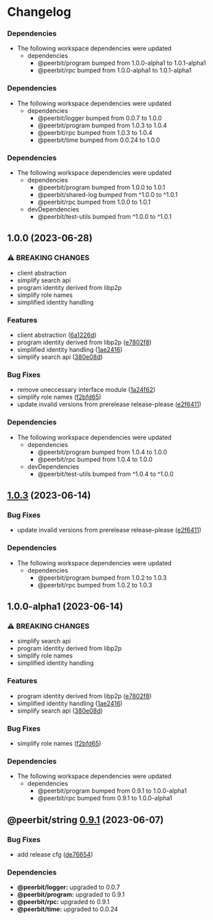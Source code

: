 # Changelog

### Dependencies

* The following workspace dependencies were updated
  * dependencies
    * @peerbit/program bumped from 1.0.0-alpha1 to 1.0.1-alpha1
    * @peerbit/rpc bumped from 1.0.0-alpha1 to 1.0.1-alpha1

### Dependencies

* The following workspace dependencies were updated
  * dependencies
    * @peerbit/logger bumped from 0.0.7 to 1.0.0
    * @peerbit/program bumped from 1.0.3 to 1.0.4
    * @peerbit/rpc bumped from 1.0.3 to 1.0.4
    * @peerbit/time bumped from 0.0.24 to 1.0.0

### Dependencies

* The following workspace dependencies were updated
  * dependencies
    * @peerbit/program bumped from 1.0.0 to 1.0.1
    * @peerbit/shared-log bumped from ^1.0.0 to ^1.0.1
    * @peerbit/rpc bumped from 1.0.0 to 1.0.1
  * devDependencies
    * @peerbit/test-utils bumped from ^1.0.0 to ^1.0.1

## 1.0.0 (2023-06-28)


### ⚠ BREAKING CHANGES

* client abstraction
* simplify search api
* program identity derived from libp2p
* simplify role names
* simplified identity handling

### Features

* client abstraction ([6a1226d](https://github.com/dao-xyz/peerbit/commit/6a1226d4f8fc6deb167bff86cf7bdd6227c01a6b))
* program identity derived from libp2p ([e7802f8](https://github.com/dao-xyz/peerbit/commit/e7802f816eb3e06c14cc57b193d2bde2b5005cef))
* simplified identity handling ([1ae2416](https://github.com/dao-xyz/peerbit/commit/1ae24168a5c8629b8f9d1c57eceed6abd4a15020))
* simplify search api ([380e08d](https://github.com/dao-xyz/peerbit/commit/380e08da9285ec4aae51bc757ce3167dc9ffa949))


### Bug Fixes

* remove uneccessary interface module ([1a24f62](https://github.com/dao-xyz/peerbit/commit/1a24f62f77fe6777628512fbb719bd78ad9080af))
* simplify role names ([f2bfd65](https://github.com/dao-xyz/peerbit/commit/f2bfd65422d0d7066cbc34693bfeafecb508004d))
* update invalid versions from prerelease release-please ([e2f6411](https://github.com/dao-xyz/peerbit/commit/e2f6411d46edf6d36723ca1ea81d1e55a09d3cd4))


### Dependencies

* The following workspace dependencies were updated
  * dependencies
    * @peerbit/program bumped from 1.0.4 to 1.0.0
    * @peerbit/rpc bumped from 1.0.4 to 1.0.0
  * devDependencies
    * @peerbit/test-utils bumped from ^1.0.4 to ^1.0.0

## [1.0.3](https://github.com/dao-xyz/peerbit/compare/@peerbit/string-v1.0.1-alpha1...@peerbit/string-v1.0.3) (2023-06-14)


### Bug Fixes

* update invalid versions from prerelease release-please ([e2f6411](https://github.com/dao-xyz/peerbit/commit/e2f6411d46edf6d36723ca1ea81d1e55a09d3cd4))


### Dependencies

* The following workspace dependencies were updated
  * dependencies
    * @peerbit/program bumped from 1.0.2 to 1.0.3
    * @peerbit/rpc bumped from 1.0.2 to 1.0.3

## 1.0.0-alpha1 (2023-06-14)


### ⚠ BREAKING CHANGES

* simplify search api
* program identity derived from libp2p
* simplify role names
* simplified identity handling

### Features

* program identity derived from libp2p ([e7802f8](https://github.com/dao-xyz/peerbit/commit/e7802f816eb3e06c14cc57b193d2bde2b5005cef))
* simplified identity handling ([1ae2416](https://github.com/dao-xyz/peerbit/commit/1ae24168a5c8629b8f9d1c57eceed6abd4a15020))
* simplify search api ([380e08d](https://github.com/dao-xyz/peerbit/commit/380e08da9285ec4aae51bc757ce3167dc9ffa949))


### Bug Fixes

* simplify role names ([f2bfd65](https://github.com/dao-xyz/peerbit/commit/f2bfd65422d0d7066cbc34693bfeafecb508004d))


### Dependencies

* The following workspace dependencies were updated
  * dependencies
    * @peerbit/program bumped from 0.9.1 to 1.0.0-alpha1
    * @peerbit/rpc bumped from 0.9.1 to 1.0.0-alpha1

## @peerbit/string [0.9.1](https://github.com/dao-xyz/peerbit/compare/@peerbit/string@0.9.0...@peerbit/string@0.9.1) (2023-06-07)


### Bug Fixes

* add release cfg ([de76654](https://github.com/dao-xyz/peerbit/commit/de766548f8106804d319e8b51e9607f2a3f60726))





### Dependencies

* **@peerbit/logger:** upgraded to 0.0.7
* **@peerbit/program:** upgraded to 0.9.1
* **@peerbit/rpc:** upgraded to 0.9.1
* **@peerbit/time:** upgraded to 0.0.24

